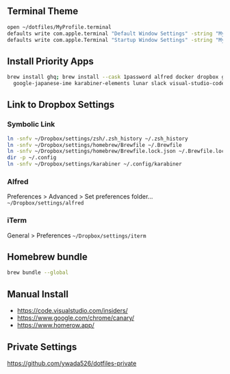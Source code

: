 ## Terminal Theme

```sh
open ~/dotfiles/MyProfile.terminal
defaults write com.apple.terminal "Default Window Settings" -string "MyProfile"
defaults write com.apple.Terminal "Startup Window Settings" -string "MyProfile"
```

## Install Priority Apps

```sh
brew install ghq; brew install --cask 1password alfred docker dropbox google-chrome \
  google-japanese-ime karabiner-elements lunar slack visual-studio-code
```

## Link to Dropbox Settings

### Symbolic Link

```sh
ln -snfv ~/Dropbox/settings/zsh/.zsh_history ~/.zsh_history
ln -snfv ~/Dropbox/settings/homebrew/Brewfile ~/.Brewfile
ln -snfv ~/Dropbox/settings/homebrew/Brewfile.lock.json ~/.Brewfile.lock.json
dir -p ~/.config
ln -snfv ~/Dropbox/settings/karabiner ~/.config/karabiner
```

### Alfred

Preferences > Advanced > Set preferences folder...
`~/Dropbox/settings/alfred`

### iTerm

General > Preferences
`~/Dropbox/settings/iterm`

## Homebrew bundle

```sh
brew bundle --global
```

## Manual Install

- https://code.visualstudio.com/insiders/
- https://www.google.com/chrome/canary/
- https://www.homerow.app/

## Private Settings

https://github.com/ywada526/dotfiles-private

